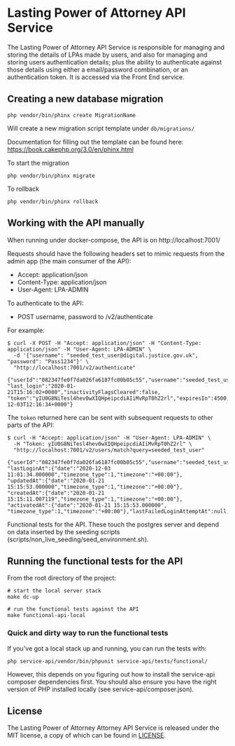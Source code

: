 
# Lasting Power of Attorney API Service

The Lasting Power of Attorney API Service is responsible for managing and storing the details of LPAs made by users, and also for managing and storing users authentication details; plus the ability to authenticate against those details using either a email/password combination, or an authentication token. It is accessed via the Front End service.


## Creating a new database migration
```
php vendor/bin/phinx create MigrationName
```
Will create a new migration script template under `db/migrations/`

Documentation for filling out the template can be found here: https://book.cakephp.org/3.0/en/phinx.html

To start the migration
```
php vendor/bin/phinx migrate
```

To rollback
```
php vendor/bin/phinx rollback
```

## Working with the API manually

When running under docker-compose, the API is on http://localhost:7001/

Requests should have the following headers set to mimic requests from the admin app (the main consumer of the API):

* Accept: application/json
* Content-Type: application/json
* User-Agent: LPA-ADMIN

To authenticate to the API:

* POST username, password to /v2/authenticate

For example:

```
$ curl -X POST -H "Accept: application/json" -H "Content-Type: application/json" -H "User-Agent: LPA-ADMIN" \
  -d '{"username": "seeded_test_user@digital.justice.gov.uk", "password": "Pass1234"}' \
  "http://localhost:7001/v2/authenticate"

{"userId":"082347fe0f7da026fa6187fc00b05c55","username":"seeded_test_user@digital.justice.gov.uk",
"last_login":"2020-01-21T15:16:02+0000","inactivityFlagsCleared":false,
"token":"yIU0G8NiTesl4hev0wXIQHpeipcdiAIiMvRpT0hZ2rl","expiresIn":4500,"expiresAt":"2020-12-03T12:16:34+0000"}
```

The `token` returned here can be sent with subsequent requests to other parts of the API:

```
$ curl -H "Accept: application/json" -H "User-Agent: LPA-ADMIN" \
  -H "Token: yIU0G8NiTesl4hev0wXIQHpeipcdiAIiMvRpT0hZ2rl" \
  "http://localhost:7001/v2/users/match?query=seeded_test_user"

{"userId":"082347fe0f7da026fa6187fc00b05c55","username":"seeded_test_user@digital.justice.gov.uk","isActive":true,
"lastLoginAt":{"date":"2020-12-03 11:01:34.000000","timezone_type":1,"timezone":"+00:00"},
"updatedAt":{"date":"2020-01-21 15:15:53.000000","timezone_type":1,"timezone":"+00:00"},
"createdAt":{"date":"2020-01-21 15:15:11.007119","timezone_type":1,"timezone":"+00:00"},
"activatedAt":{"date":"2020-01-21 15:15:53.000000",
"timezone_type":1,"timezone":"+00:00"},"lastFailedLoginAttemptAt":null,"failedLoginAttempts":0}
```

Functional tests for the API. These touch the postgres server and depend on
data inserted by the seeding scripts (scripts/non_live_seeding/seed_environment.sh).

## Running the functional tests for the API

From the root directory of the project:

```
# start the local server stack
make dc-up

# run the functional tests against the API
make functional-api-local
```

### Quick and dirty way to run the functional tests

If you've got a local stack up and running, you can run the tests with:

```
php service-api/vendor/bin/phpunit service-api/tests/functional/
```

However, this depends on you figuring out how to install the service-api
composer dependencies first. You should also ensure you have the right version
of PHP installed locally (see service-api/composer.json).

## License

The Lasting Power of Attorney Attorney API Service is released under the MIT license, a copy of which can be found in [LICENSE](LICENSE).
